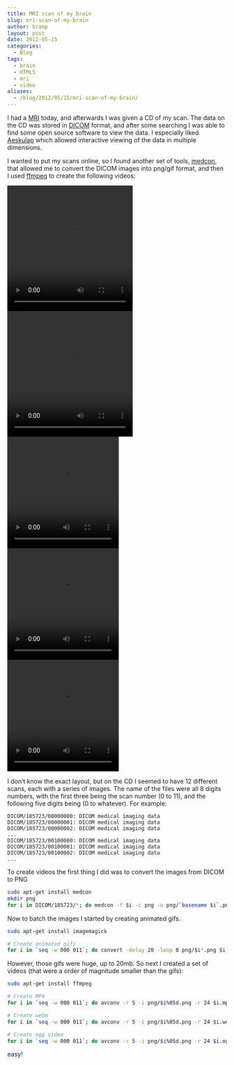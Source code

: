 ```yaml
---
title: MRI scan of my brain
slug: mri-scan-of-my-brain
author: bramp
layout: post
date: 2012-05-15
categories:
  - Blog
tags:
  - brain
  - HTML5
  - mri
  - video
aliases:
  - /blog/2012/05/15/mri-scan-of-my-brain/
---
```


I had a [MRI][1] today, and afterwards I was given a CD of my scan. The data on the CD was stored in [DICOM][2] format, and after some searching I was able to find some open source software to view the data. I especially liked [Aeskulap][3] which allowed interactive viewing of the data in multiple dimensions.

I wanted to put my scans online, so I found another set of tools, [medcon][4], that allowed me to convert the DICOM images into png/gif format, and then I used [ffmpeg][5] to create the following videos:

<div class="row">
  <div class="col-md-6 text-center">
  	<video width="288" height="288" controls="controls"><source src="004.mp4" type="video/mp4" /><source src="004.webm" type="video/webm" />Your browser does not support the video tag.</video>
  </div>
  <div class="col-md-6 text-center">
  	<video width="288" height="288" controls="controls"><source src="000.mp4" type="video/mp4" /><source src="000.webm" type="video/webm" />Your browser does not support the video tag.</video>
  </div>
</div>
<div class="row">
  <div class="col-md-6 text-center">
  	<video width="256" height="256" controls="controls"><source src="001.mp4" type="video/mp4" /><source src="001.webm" type="video/webm" />Your browser does not support the video tag.</video>
  </div>
  <div class="col-md-6 text-center">
 	 <video width="256" height="256" controls="controls"><source src="003.mp4" type="video/mp4" /><source src="003.webm" type="video/webm" />Your browser does not support the video tag.</video>
  </div>
</div>

<div class="row">
  <div class="col-md-12 text-center">
  	<video width="256" height="256" controls="controls"><source src="008.mp4" type="video/mp4" /><source src="008.webm" type="video/webm" />Your browser does not support the video tag.</video>
  </div>
</div>

I don&#8217;t know the exact layout, but on the CD I seemed to have 12 different scans, each with a series of images. The name of the files were all 8 digits numbers, with the first three being the scan number (0 to 11), and the following five digits being (0 to whatever). For example:

```text
DICOM/185723/00000000: DICOM medical imaging data
DICOM/185723/00000001: DICOM medical imaging data
DICOM/185723/00000002: DICOM medical imaging data
...
DICOM/185723/00100000: DICOM medical imaging data
DICOM/185723/00100001: DICOM medical imaging data
DICOM/185723/00100002: DICOM medical imaging data
...
```

To create videos the first thing I did was to convert the images from DICOM to PNG

```bash
sudo apt-get install medcon
mkdir png
for i in DICOM/185723/*; do medcon -f $i -c png -o png/`basename $i`.png ; done;
```

Now to batch the images I started by creating animated gifs.

```bash
sudo apt-get install imagemagick

# Create animated gifs
for i in `seq -w 000 011`; do convert -delay 20 -loop 0 png/$i*.png $i.gif; done;
```

However, those gifs were huge, up to 20mb. So next I created a set of videos (that were a order of magnitude smaller than the gifs):

```bash
sudo apt-get install ffmpeg

# Create MP4
for i in `seq -w 000 011`; do avconv -r 5 -i png/$i%05d.png -r 24 $i.mp4; done;

# Create webm
for i in `seq -w 000 011`; do avconv -r 5 -i png/$i%05d.png -r 24 $i.webm; done;

# Create ogg video
for i in `seq -w 000 011`; do avconv -r 5 -i png/$i%05d.png -r 24 $i.ogg; done;
```

easy!

 [1]: http://en.wikipedia.org/wiki/Magnetic_resonance_imaging
 [2]: http://en.wikipedia.org/wiki/DICOM
 [3]: http://aeskulap.nongnu.org/
 [4]: http://xmedcon.sourceforge.net/
 [5]: http://ffmpeg.org/
 
